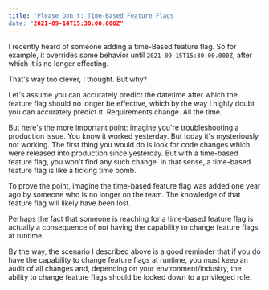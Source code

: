 ```yaml
---
title: "Please Don't: Time-Based Feature Flags
date: "2021-09-14T15:30:00.000Z"
---
```


I recently heard of someone adding a time-Based feature 
flag. So for example, it overrides some behavior until 
`2021-09-15T15:30:00.000Z`, after which it is no longer 
effecting.

That's way too clever, I thought. But why?

Let's assume you can accurately predict the datetime after which 
the feature flag should no longer be effective, which by the way I 
highly doubt you can accurately predict it. Requirements change. 
All the time.

But here's the more important point: imagine you're troubleshooting 
a production issue. You know it worked yesterday. But today 
it's mysteriously not working. The first thing you would do is 
look for code changes which were released into production since 
yesterday. But with a time-based feature flag, you won't find 
any such change. In that sense, a time-based feature flag is like 
a ticking time bomb.

To prove the point, imagine the time-based feature flag was added one 
year ago by someone who is no longer on the team. The knowledge of that 
feature flag will likely have been lost.

Perhaps the fact that someone is reaching for a time-based 
feature flag is actually a consequence of not having the 
capability to change feature flags at runtime.

By the way, the scenario I described above is a good reminder 
that if you do have the capability to change feature flags 
at runtime, you must keep an audit of all changes and, 
depending on your environment/industry, the ability to change 
feature flags should be locked down to a privileged role.
